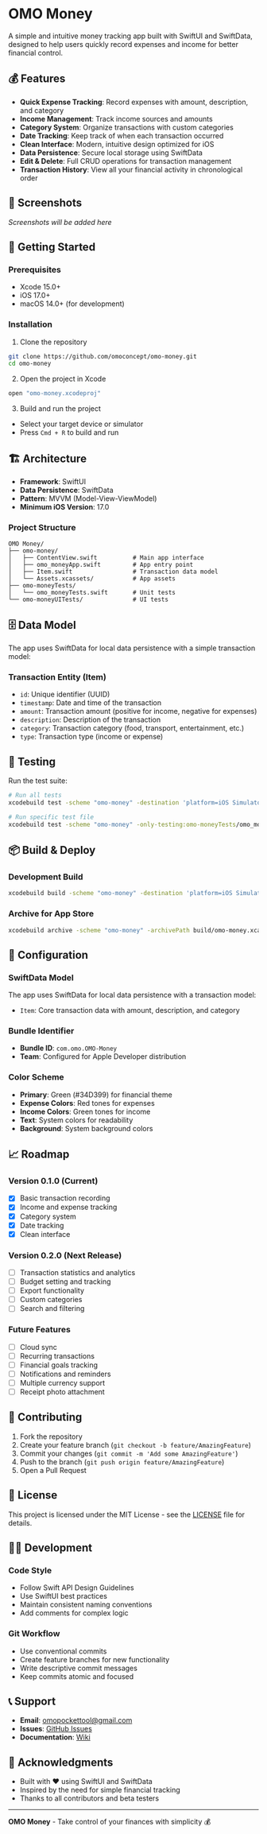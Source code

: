 # OMO Money

A simple and intuitive money tracking app built with SwiftUI and SwiftData, designed to help users quickly record expenses and income for better financial control.

## 💰 Features

- **Quick Expense Tracking**: Record expenses with amount, description, and category
- **Income Management**: Track income sources and amounts
- **Category System**: Organize transactions with custom categories
- **Date Tracking**: Keep track of when each transaction occurred
- **Clean Interface**: Modern, intuitive design optimized for iOS
- **Data Persistence**: Secure local storage using SwiftData
- **Edit & Delete**: Full CRUD operations for transaction management
- **Transaction History**: View all your financial activity in chronological order

## 📱 Screenshots

*Screenshots will be added here*

## 🚀 Getting Started

### Prerequisites

- Xcode 15.0+
- iOS 17.0+
- macOS 14.0+ (for development)

### Installation

1. Clone the repository
```bash
git clone https://github.com/omoconcept/omo-money.git
cd omo-money
```

2. Open the project in Xcode
```bash
open "omo-money.xcodeproj"
```

3. Build and run the project
- Select your target device or simulator
- Press `Cmd + R` to build and run

## 🏗️ Architecture

- **Framework**: SwiftUI
- **Data Persistence**: SwiftData
- **Pattern**: MVVM (Model-View-ViewModel)
- **Minimum iOS Version**: 17.0

### Project Structure

```
OMO Money/
├── omo-money/
│   ├── ContentView.swift          # Main app interface
│   ├── omo_moneyApp.swift         # App entry point
│   ├── Item.swift                 # Transaction data model
│   └── Assets.xcassets/           # App assets
├── omo-moneyTests/
│   └── omo_moneyTests.swift       # Unit tests
└── omo-moneyUITests/              # UI tests
```

## 🗄️ Data Model

The app uses SwiftData for local data persistence with a simple transaction model:

### Transaction Entity (Item)
- `id`: Unique identifier (UUID)
- `timestamp`: Date and time of the transaction
- `amount`: Transaction amount (positive for income, negative for expenses)
- `description`: Description of the transaction
- `category`: Transaction category (food, transport, entertainment, etc.)
- `type`: Transaction type (income or expense)

## 🧪 Testing

Run the test suite:

```bash
# Run all tests
xcodebuild test -scheme "omo-money" -destination 'platform=iOS Simulator,name=iPhone 15'

# Run specific test file
xcodebuild test -scheme "omo-money" -only-testing:omo-moneyTests/omo_moneyTests
```

## 📦 Build & Deploy

### Development Build
```bash
xcodebuild build -scheme "omo-money" -destination 'platform=iOS Simulator,name=iPhone 15'
```

### Archive for App Store
```bash
xcodebuild archive -scheme "omo-money" -archivePath build/omo-money.xcarchive
```

## 🔧 Configuration

### SwiftData Model
The app uses SwiftData for local data persistence with a transaction model:
- `Item`: Core transaction data with amount, description, and category

### Bundle Identifier
- **Bundle ID**: `com.omo.OMO-Money`
- **Team**: Configured for Apple Developer distribution

### Color Scheme
- **Primary**: Green (#34D399) for financial theme
- **Expense Colors**: Red tones for expenses
- **Income Colors**: Green tones for income
- **Text**: System colors for readability
- **Background**: System background colors

## 📈 Roadmap

### Version 0.1.0 (Current)
- [x] Basic transaction recording
- [x] Income and expense tracking
- [x] Category system
- [x] Date tracking
- [x] Clean interface

### Version 0.2.0 (Next Release)
- [ ] Transaction statistics and analytics
- [ ] Budget setting and tracking
- [ ] Export functionality
- [ ] Custom categories
- [ ] Search and filtering

### Future Features
- [ ] Cloud sync
- [ ] Recurring transactions
- [ ] Financial goals tracking
- [ ] Notifications and reminders
- [ ] Multiple currency support
- [ ] Receipt photo attachment

## 🤝 Contributing

1. Fork the repository
2. Create your feature branch (`git checkout -b feature/AmazingFeature`)
3. Commit your changes (`git commit -m 'Add some AmazingFeature'`)
4. Push to the branch (`git push origin feature/AmazingFeature`)
5. Open a Pull Request

## 📄 License

This project is licensed under the MIT License - see the [LICENSE](LICENSE) file for details.

## 👨‍💻 Development

### Code Style
- Follow Swift API Design Guidelines
- Use SwiftUI best practices
- Maintain consistent naming conventions
- Add comments for complex logic

### Git Workflow
- Use conventional commits
- Create feature branches for new functionality
- Write descriptive commit messages
- Keep commits atomic and focused

## 📞 Support

- **Email**: omopockettool@gmail.com
- **Issues**: [GitHub Issues](https://github.com/omoconcept/omo-money/issues)
- **Documentation**: [Wiki](https://github.com/omoconcept/omo-money/wiki)

## 🙏 Acknowledgments

- Built with ❤️ using SwiftUI and SwiftData
- Inspired by the need for simple financial tracking
- Thanks to all contributors and beta testers

---

**OMO Money** - Take control of your finances with simplicity 💰 
